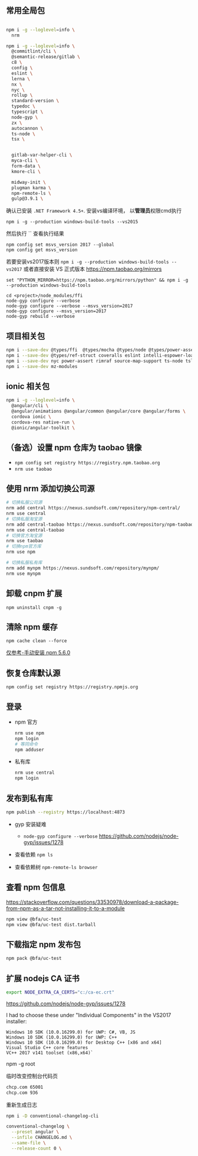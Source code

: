 

## 常用全局包
```sh

npm i -g --loglevel=info \
  nrm

npm i -g --loglevel=info \
  @commitlint/cli \
  @semantic-release/gitlab \
  c8 \
  config \
  eslint \
  lerna \
  nx \
  nyc \
  rollup \
  standard-version \
  typedoc \
  typescript \
  node-gyp \
  zx \
  autocannon \
  ts-node \
  tsx \


  gitlab-var-helper-cli \
  myca-cli \
  form-data \
  kmore-cli \

  midway-init \
  plugman karma \
  npm-remote-ls \
  gulp@3.9.1 \

```

确认已安装 `.NET Framework 4.5+`. 安装vs编译环境，
以**管理员**权限cmd执行
```
npm i -g --production windows-build-tools --vs2015
```
然后执行 ``
查看执行结果
```
npm config set msvs_version 2017 --global
npm config get msvs_version
```

若要安装vs2017版本则 `npm i -g --production windows-build-tools --vs2017`
或者直接安装 VS 正式版本
https://npm.taobao.org/mirrors
```
set "PYTHON_MIRROR=https://npm.taobao.org/mirrors/python" && npm i -g --production windows-build-tools
```

```
cd <project>/node_modules/ffi
node-gyp configure --verbose
node-gyp configure --verbose --msvs_version=2017
node-gyp configure --msvs_version=2017
node-gyp rebuild --verbose
```



## 项目相关包
```sh
npm i --save-dev @types/ffi  @types/mocha @types/node @types/power-assert @types/ref
npm i --save-dev @types/ref-struct coveralls eslint intelli-espower-loader istanbul mocha mocha-lcov-reporter
npm i --save-dev nyc power-assert rimraf source-map-support ts-node tslint
npm i --save-dev mz-modules
```

## ionic 相关包
```sh
npm i -g --loglevel=info \
  @angular/cli \
  @angular/animations @angular/common @angular/core @angular/forms \
  cordova ionic \
  cordova-res native-run \
  @ionic/angular-toolkit \
```


## （备选）设置 npm 仓库为 taobao 镜像
- `npm config set registry https://registry.npm.taobao.org`
- `nrm use taobao`


## 使用 nrm 添加切换公司源
```sh
# 切换私服公司源
nrm add central https://nexus.sundsoft.com/repository/npm-central/
nrm use central
# 切换私服淘宝源
nrm add central-taobao https://nexus.sundsoft.com/repository/npm-taobao/
nrm use central-taobao
# 切换官方淘宝源
nrm use taobao
# 切换npm官方库
nrm use npm

# 切换私服私有库
nrm add mynpm https://nexus.sundsoft.com/repository/mynpm/
nrm use mynpm
```

## 卸载 cnpm 扩展
`npm uninstall cnpm -g`

## 清除 npm 缓存
`npm cache clean --force`

[仅参考-手动安装 npm 5.6.0](https://github.com/coreybutler/nvm-windows/issues/300)

## 恢复仓库默认源
`npm config set registry https://registry.npmjs.org`

## 登录

- npm 官方
  ```sh
  nrm use npm
  npm login
  # 等同命令 
  npm adduser
  ```
- 私有库
  ```sh
  nrm use central
  npm login
  ```

## 发布到私有库
  ```sh
  npm publish --registry https://localhost:4873
  ```

- gyp 安装疑难
    - `node-gyp configure --verbose`  https://github.com/nodejs/node-gyp/issues/1278

- 查看依赖 `npm ls`

- 查看依赖树 `npm-remote-ls browser`


## 查看 npm 包信息
https://stackoverflow.com/questions/33530978/download-a-package-from-npm-as-a-tar-not-installing-it-to-a-module
```sh
npm view @bfa/uc-test
npm view @bfa/uc-test dist.tarball
```

## 下载指定 npm 发布包
```sh
npm pack @bfa/uc-test
```

## 扩展 nodejs CA 证书
```sh
export NODE_EXTRA_CA_CERTS="c:/ca-ec.crt"
```


https://github.com/nodejs/node-gyp/issues/1278
>>>
I had to choose these under "Individual Components" in the VS2017 installer:

    Windows 10 SDK (10.0.16299.0) for UWP: C#, VB, JS
    Windows 10 SDK (10.0.16299.0) for UWP: C++
    Windows 10 SDK (10.0.16299.0) for Desktop C++ [x86 and x64]
    Visual Studio C++ core features
    VC++ 2017 v141 toolset (x86,x64)`
>>>


npm -g root

临时改变控制台代码页
```sh
chcp.com 65001
chcp.com 936
```


重新生成日志
```sh
npm i -D conventional-changelog-cli

conventional-changelog \
  --preset angular \
  --infile CHANGELOG.md \
  --same-file \
  --release-count 0 \

```
